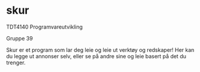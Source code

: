 skur
==
TDT4140 Programvareutvikling

Gruppe 39

Skur er et program som lar deg leie og leie ut verktøy og redskaper!
Her kan du legge ut annonser selv, eller se på andre sine og leie basert på det du trenger.

